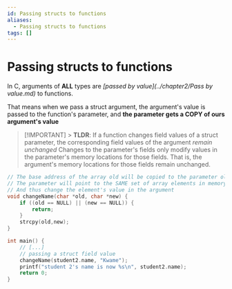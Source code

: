 ```yaml
---
id: Passing structs to functions
aliases:
  - Passing structs to functions
tags: []
---
```


# Passing structs to functions

In C, arguments of **ALL** types are _[passed by value](../chapter2/Pass by value.md)_ to functions.

That means when we pass a struct argument, the argument's value is passed to the function's parameter, and **the parameter gets a COPY of ours argument's value**

> [!IMPORTANT] > **TLDR**: If a function changes field values of a struct parameter, the corresponding field values of the argument _remain unchanged_
> Changes to the parameter's fields only modify values in the parameter's memory locations for those fields. That is, the argument's memory locations for those fields remain unchanged.

```c
// The base address of the array old will be copied to the parameter old
// The parameter will point to the SAME set of array elements in memory
// And thus change the element's value in the argument
void changeName(char *old, char *new) {
    if ((old == NULL) || (new == NULL)) {
        return;
    }
    strcpy(old,new);
}

int main() {
    // [...]
    // passing a struct field value
    changeName(student2.name, "Kwame");
    printf("student 2's name is now %s\n", student2.name);
    return 0;
}
```
